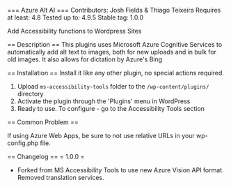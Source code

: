 === Azure Alt AI ===
Contributors: Josh Fields & Thiago Teixeira
Requires at least: 4.8
Tested up to: 4.9.5
Stable tag: 1.0.0

Add Accessibility functions to Wordpress Sites

== Description ==
This plugins uses Microsoft Azure Cognitive Services to automatically add alt text to images, both for new uploads and in bulk for old images. It also allows for dictation by Azure's Bing 

== Installation ==
Install it like any other plugin, no special actions required.
1. Upload `ms-accessibility-tools` folder to the `/wp-content/plugins/` directory
2. Activate the plugin through the 'Plugins' menu in WordPress
3. Ready to use. To configure - go to the Accessibility Tools section

== Common Problem ==

If using Azure Web Apps, be sure to not use relative URLs in your wp-config.php file.

== Changelog ==
= 1.0.0 =
* Forked from MS Accessibility Tools to use new Azure Vision API format. Removed translation services.
